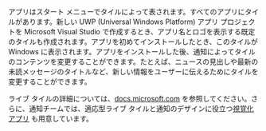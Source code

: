﻿アプリはスタート メニューでタイルによって表されます。すべてのアプリにタイルがあります。新しい UWP (Universal Windows Platform) アプリ プロジェクトを Microsoft Visual Studio で作成するとき、アプリ名とロゴを表示する既定のタイルも作成されます。アプリを初めてインストールしたとき、このタイルが Windows に表示されます。アプリをインストールした後、通知によってタイルのコンテンツを変更することができます。たとえば、ニュースの見出しや最新の未読メッセージのタイトルなど、新しい情報をユーザーに伝えるためにタイルを変更することができます。

ライブ タイルの詳細については、[docs.microsoft.com](https://docs.microsoft.com/en-us/windows/uwp/controls-and-patterns/tiles-and-notifications-creating-tiles) を参照してください。さらに、通知チームでは、適応型ライブ タイルと通知のデザインに役立つ[視覚化アプリ](https://docs.microsoft.com/en-us/windows/uwp/controls-and-patterns/tiles-and-notifications-notifications-visualizer) も用意しています。
